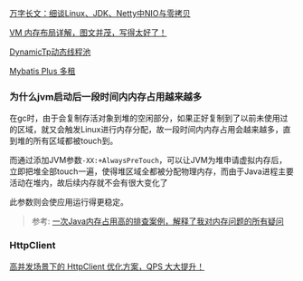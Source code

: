[万字长文：细谈Linux、JDK、Netty中NIO与零拷贝](https://www.toutiao.com/article/6939752055871848973/)

[VM 内存布局详解，图文并茂，写得太好了！](https://mp.weixin.qq.com/s/m9833QYw8Yb_URUx97Kz4Q)

[DynamicTp动态线程池](https://mp.weixin.qq.com/s/OUD5Orj1lLTaNaOAVfaOIw)

[Mybatis Plus 多租](https://github.com/osinn/druid-multi-tenant-starter)

### 为什么jvm启动后一段时间内内存占用越来越多
在gc时，由于会复制存活对象到堆的空闲部分，如果正好复制到了以前未使用过的区域，就又会触发Linux进行内存分配，故一段时间内内存占用会越来越多，直到堆的所有区域都被touch到。

而通过添加JVM参数`-XX:+AlwaysPreTouch`，可以让JVM为堆申请虚拟内存后，立即把堆全部touch一遍，使得堆区域全都被分配物理内存，而由于Java进程主要活动在堆内，故后续内存就不会有很大变化了

此参数则会使应用运行得更稳定。

> 参考: [一次Java内存占用高的排查案例，解释了我对内存问题的所有疑问](https://www.cnblogs.com/codelogs/p/17659370.html)

### HttpClient
[高并发场景下的 HttpClient 优化方案，QPS 大大提升！](https://www.toutiao.com/article/7277373712322822693/)
